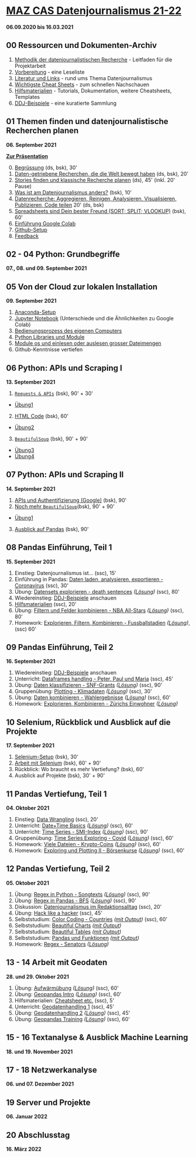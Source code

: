 # [MAZ CAS Datenjournalismus 21-22](https://www.maz.ch/file/zusatzinfo/48975/cas_datenjournalismus_21-22.pdf)
**06.09.2020 bis 16.03.2021**

## 00 Ressourcen und Dokumenten-Archiv
1. [Methodik der datenjournalistischen Recherche](00%20weitere%C2%A0Dokumente/18_08_13_Methodik%20einer%20datenjournalistischen%20Recherche.pdf) - Leitfaden für die Projektarbeit
1. [Vorbereitung](00%20weitere%C2%A0Dokumente/reading) - eine Leseliste
1. [Literatur und Links](00%20weitere%C2%A0Dokumente/literatur) - rund ums Thema Datenjournalismus
1. [Wichtigste Cheat Sheets](00%20weitere%C2%A0Dokumente/cheatsheets) - zum schnellen Nachschauen
1. [Hilfsmaterialien](00%20weitere%C2%A0Dokumente/hilfsmaterial) - Tutorials, Dokumentation, weitere Cheatsheets, Templates
1. [DDJ-Beispiele](00%20weitere%C2%A0Dokumente/beispiele/DDJ-Beispiele.md) - eine kuratierte Sammlung

## 01 Themen finden und datenjournalistische Recherchen planen
**06. September 2021**

[**Zur Präsentation**](https://docs.google.com/presentation/d/18mZEv6dQ1_OvKcWnfLT8McFx0I-8GdZCN-BHaH_YPXY/edit#slide=id.p)

0. [Begrüssung](01%20Themen%20finden%2C%C2%A0Recherche%C2%A0planen/00%20Start.md) (ds, bsk), 30'
1. [Daten-getriebene Recherchen, die die Welt bewegt haben](01%20Themen%20finden%2C%C2%A0Recherche%C2%A0planen/01%20Stories.md) (ds, bsk), 20'
2. [Stories finden und klassische Recherche planen](01%20Themen%20finden%2C%C2%A0Recherche%C2%A0planen/02%20Stories%C2%A0finden.md) (ds), 45' (inkl. 20' Pause)
3. [Was ist am Datenjournalismus anders?](01%20Themen%20finden%2C%C2%A0Recherche%C2%A0planen/03%20Was%C2%A0ist%C2%A0anders%3F.md) (bsk), 10'
4. [Datenrecherche: Aggregieren, Reinigen, Analysieren, Visualisieren, Publizieren, Code teilen](01%20Themen%20finden%2C%C2%A0Recherche%C2%A0planen/04%C2%A0agg%20rei%C2%A0and%C2%A0vis.md) 20' (ds, bsk)
5. [Spreadsheets sind Dein bester Freund (SORT; SPLIT; VLOOKUP)](https://docs.google.com/spreadsheets/d/1GU7VEVbFwwJ7AiDM68cfrxThR54EOyX1d7rdSGnyVic/edit#gid=0) (bsk), 60'
6. [Einführung Google Colab](https://github.com/MAZ-CAS-DDJ/kurs_20_21/blob/master/01%20Themen%20finden%2C%C2%A0Recherche%C2%A0planen/06%20Colab%20und%20Markdown.md")
7. [Github-Setup](https://docs.google.com/document/d/1n6L8ZfjtB5MqYuh6R5ZDiLNxqiEwbu6cDV_nhnsJugA/edit#)
8. [Feedback](01%20Themen%20finden%2C%C2%A0Recherche%C2%A0planen/07%20Feedback.md)

## 02 - 04 Python: Grundbegriffe
**07., 08. und 09. September 2021**

## 05 Von der Cloud zur lokalen Installation
**09. September 2021**
1. [Anaconda-Setup](05%20Local%20Setup%20/01%20install%20anaconda.md)
2. [Jupyter Notebook](05%20Local%20Setup%20/02%20Jupyter.md) (Unterschiede und die Ähnlichkeiten zu Google Colab)
3. [Bedienungsprozess des eigenen Computers](05%20Local%20Setup%20/03%20Work-Flow.md)
4. [Python Libraries und Module](05%20Local%20Setup%20/04%20Modules%20%26%20Libraries.ipynb)
5. [Module os und einlesen oder auslesen grosser Dateimengen](05%20Local%20Setup%20/05%20Dokumente%20ein-%20und%20auslesen.ipynb)
6. Github-Kenntnisse vertiefen


## 06 Python: APIs und Scraping I
**13. September 2021**
1. [```Requests & APIs```](06%20APIs%2C%20Scraping%20I/01%20Requests.ipynb) (bsk), 90' + 30'
- [Übung1](06%20APIs%2C%20Scraping%20I/%C3%9Cbung1.ipynb)
2. [HTML Code](06%20APIs%2C%20Scraping%20I/02%20HTML%20Code.htm) (bsk), 60'
- [Übung2](06%20APIs%2C%20Scraping%20I/02%20Anatomie_einer_Website.pdf)
3. [```BeautifulSoup```](06%20APIs%2C%20Scraping%20I/03%20BeautifulSoup%20.ipynb) (bsk), 90' + 90'
- [Übung3](06%20APIs%2C%20Scraping%20I/%C3%9Cbung3.ipynb)
- [Übung4](06%20APIs%2C%20Scraping%20I/%C3%9Cbung4.ipynb)

## 07 Python: APIs und Scraping II
**14. September 2021**
1. [APIs und Authentifizierung (Google)](07%C2%A0APIs%2C%20Scraping%20II/APIs%20und%20Authentifikation%20(Google%20API).ipynb) (bsk), 90'
2. [Noch mehr ```BeautifulSoup```](07%C2%A0APIs%2C%20Scraping%20II/02%20Noch%20mehr%20BeautifulSoup.ipynb)(bsk), 90' + 90'
- [Übung1](06%20APIs%2C%20Scraping%20I/%C3%9Cbung4.ipynb)
3. [Ausblick auf Pandas](07%C2%A0APIs%2C%20Scraping%20II/03%20Pandas%20Einf%C3%BChrung.ipynb) (bsk), 90'

## 08 Pandas Einführung, Teil 1
**15. September 2021**
1. Einstieg: Datenjournalismus ist... (ssc), 15'
1. Einführung in Pandas: [Daten laden, analysieren, exportieren - Coronavirus](08%20Pandas%20Teil%201/Einführung%20Pandas%20L.ipynb) (ssc), 30'
1. Übung: [Datensets explorieren - death sentences](08%20Pandas%20Teil%201/Daten%20explorieren.ipynb) *([Lösung](08%20Pandas%20Teil%201/Daten%20explorieren%20L.ipynb))* (ssc), 80'
1. Wiedereinstieg: [DDJ-Beispiele](00%20weitere%C2%A0Dokumente/beispiele/DDJ-Beispiele.md) anschauen
1. [Hilfsmaterialien](00%20weitere%20Dokumente/hilfsmaterial/) (ssc), 20'
1. Übung: [Filtern und Felder kombinieren - NBA All-Stars](08%20Pandas%20Teil%201/Filter%20und%20Felder%20kombinieren.ipynb) *([Lösung](08%20Pandas%20Teil%201/Filter%20und%20Felder%20kombinieren%20L.ipynb))* (ssc), 80'
1. Homework: [Explorieren, Filtern, Kombinieren - Fussballstadien](08%20Pandas%20Teil%201/Homework%201.ipynb) *([Lösung](08%20Pandas%20Teil%201/Homework%201%20L.ipynb))*, (ssc) 60'

## 09 Pandas Einführung, Teil 2
**16. September 2021**
1. Wiedereinstieg:  [DDJ-Beispiele](00%20weitere%C2%A0Dokumente/beispiele/DDJ-Beispiele.md) anschauen
1. Unterricht: [Dataframes handling - Peter, Paul und Maria](09%20Pandas%20Teil%202/Dataframes%20Handling.ipynb) (ssc), 45'
1. Übung: [Daten klassifizieren - SNF-Grants](09%20Pandas%20Teil%202/Daten%20klassifizieren.ipynb) *([Lösung](09%20Pandas%20Teil%202/Daten%20klassifizieren%20L.ipynb))* (ssc), 90'
1. Gruppenübung: [Plotting - Klimadaten](09%20Pandas%20Teil%202/Exploring%20und%20Plotting.ipynb) *([Lösung](09%20Pandas%20Teil%202/Exploring%20und%20Plotting.ipynb%20L.ipynb))* (ssc), 30'
1. Übung: [Daten kombinieren - Wahlergebnisse](09%20Pandas%20Teil%202/Daten%20kombinieren.ipynb) *([Lösung](09%20Pandas%20Teil%202/Daten%20kombinieren%20L.ipynb))* (ssc), 60'
1. Homework: [Explorieren, Kombinieren - Zürichs Einwohner](09%20Pandas%20Teil%202/Homework%202.ipynb) *([Lösung](09%20Pandas%20Teil%202/09%20Pandas%20Teil%202/Homework%202%20L.ipynb))*

## 10 Selenium, Rückblick und Ausblick auf die Projekte
**17. September 2021**
1. [Selenium-Setup](10%20Selenium%2C%20Projekte/01%20Selenium%20Setup.ipynb) (bsk), 30'
2. [Arbeit mit Selenium](10%20Selenium%2C%20Projekte/02%20Arbeit%20mit%20Selenium.ipynb) (bsk), 60' + 90'
3. Rückblick: Wo braucht es mehr Vertiefung? (bsk), 60'
4. Ausblick auf Projekte (bsk), 30' + 90'


## 11 Pandas Vertiefung, Teil 1
**04. Oktober 2021**
1. Einstieg: [Data Wrangling](11%20Pandas%20Teil%203/Data%20Wrangling.pptx) (ssc), 20'
1. Unterricht: [Date+Time Basics](11%20Pandas%20Teil%203/Date+Time%20Basics.ipynb) *([Lösung](11%20Pandas%20Teil%203/Date+Time%20Basics%20L.ipynb))* (ssc), 60'
1. Unterricht: [Time Series - SMI-Index](11%20Pandas%20Teil%203/Time%20Series.ipynb) *([Lösung](11%20Pandas%20Teil%203/Time%20Series%20L.ipynb))* (ssc), 90'
1. Gruppenübung: [Time Series Exploring - Covid](11%20Pandas%20Teil%203/Time%10Series%20Exploring.ipnyb) *([Lösung](11%20Pandas%20Teil%203/Time%10Series%20Exploring%20L.ipynb))* (ssc), 60'
1. Homework: [Viele Dateien - Krypto-Coins](11%20Pandas%20Teil%203/Viele%20Dateien.ipynb) *([Lösung](11%20Pandas%20Teil%203/Viele%20Dateien%20L.ipynb))* (ssc), 60'
1. Homework: [Exploring und Plotting II - Börsenkurse](11%20Pandas%20Teil%203/Exploring%20und%20Plotting%202.ipnyb) *([Lösung](11%20Pandas%20Teil%203/Exploring%20und%20Plotting%202%20L.ipynb))* (ssc), 60'


## 12 Pandas Vertiefung, Teil 2
**05. Oktober 2021**
1. Übung: [Regex in Python - Songtexts](12%20Pandas%20Teil%204/Regex%20in%20Python.ipynb) *([Lösung](12%20Pandas%20Teil%204/Regex%20in%20Python%20L.ipynb))* (ssc), 90'
1. Übung: [Regex in Pandas - BFS](12%20Pandas%20Teil%204/Regex%20in%20Pandas.ipynb) *([Lösung](12%20Pandas%20Teil%204/Regex%20in%20Pandas%20L.ipnyb))* (ssc), 90'
1. Diskussion: [Datenjournalismus im Redaktionsalltag](12%20Pandas%20Teil%204/Gruppendiskussion.pptx) (ssc), 20'
1. Übung: [Hack like a hacker](12%20Pandas%20Teil%204/Keyboard%20Shortcuts.ipynb) (ssc), 45'
1. Selbststudium: [Color Coding - Countries](12%20Pandas%20Teil%204/Color%20Coding.ipynb) *([mit Output](12%20Pandas%20Teil%204/Color%20Coding%20L.ipynb))* (ssc), 60'
1. Selbststudium: [Beautiful Charts](12%20Pandas%20Teil%204/Beautiful%20Charts.ipynb) *([mit Output](12%20Pandas%20Teil%204/Beautiful%20Charts%20L.ipynb))*
1. Selbststudium: [Beautiful Tables](12%20Pandas%20Teil%204/Beautiful%20Tables.ipynb) *([mit Output](12%20Pandas%20Teil%204/Beautiful%20Tables%20L.ipynb))*
1. Selbststudium: [Pandas und Funktionen](12%20Pandas%20Teil%204/Pandas%20und%20Funktionen.ipynb) *([mit Output](12%20Pandas%20Teil%204/Pandas%20und%20Funktionen%20L.ipynb))*
1. Homework: [Regex - Senators](12%20Pandas%20Teil%204/Homework%20Regex.ipynb) *([Lösung](12%20Pandas%20Teil%204/Homework%20Regex%20L.ipynb))*

## 13 - 14 Arbeit mit Geodaten
**28. und 29. Oktober 2021**
1. Übung: [Aufwärmübung](19%20Geopandas/Aufwärmübung.ipynb) *([Lösung](19%20Geopandas/Aufwärmübung%20L.ipynb))* (ssc), 60'
1. Übung: [Geopandas Intro](19%20Geopandas/Geopandas%20Intro.ipynb) *([Lösung](19%20Geopandas/Geopandas%20Intro%20L.ipynb))* (ssc), 60'
1. Hilfsmaterialien: [Cheatsheet etc.](00%20weitere%20Dokumente/hilfsmaterial/) (ssc), 5'
1. Unterricht: [Geodatenhandling 1](19%20Geopandas/Geodatenhandling%201.ipynb) (ssc), 45'
1. Übung: [Geodatenhandling 2](19%20Geopandas/Geodatenhandling%202.ipynb) *([Lösung](19%20Geopandas/Geodatenhandling%20L2%20L.ipynb))* (ssc), 45'
1. Übung: [Geopandas Training](19%20Geopandas/Geopandas%20Training.ipynb) *([Lösung](19%20Geopandas/Geopandas%20Training%20L.ipynb))* (ssc), 60'

## 15 - 16 Textanalyse & Ausblick Machine Learning
**18. und 19. November 2021**

## 17 - 18 Netzwerkanalyse
**06. und 07. Dezember 2021**

## 19 Server und Projekte
**06. Januar 2022**

## 20 Abschlusstag
**16. März 2022**
